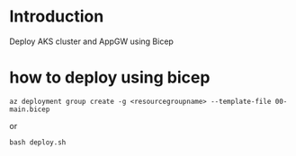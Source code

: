 # Introduction
Deploy AKS cluster and AppGW using Bicep

# how to deploy using bicep
```
az deployment group create -g <resourcegroupname> --template-file 00-main.bicep
```
or
```
bash deploy.sh
```
